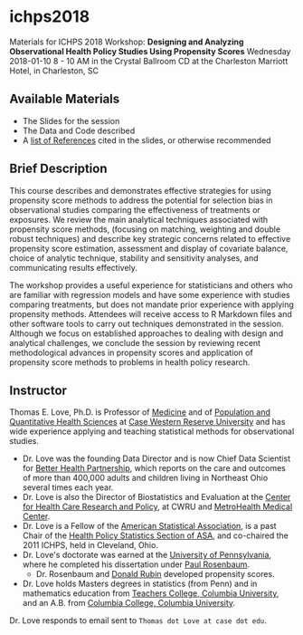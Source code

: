 # ichps2018

Materials for ICHPS 2018 Workshop: **Designing and Analyzing Observational Health Policy Studies Using Propensity Scores**
Wednesday 2018-01-10 8 - 10 AM in the Crystal Ballroom CD at the Charleston Marriott Hotel, in Charleston, SC

## Available Materials

- The Slides for the session
- The Data and Code described
- A [list of References](https://github.com/THOMASELOVE/ichps2018/references.md) cited in the slides, or otherwise recommended

## Brief Description

This course describes and demonstrates effective strategies for using propensity score methods to address the potential for selection bias in observational studies comparing the effectiveness of treatments or exposures. We review the main analytical techniques associated with propensity score methods, (focusing on matching, weighting and double robust techniques) and describe key strategic concerns related to effective propensity score estimation, assessment and display of covariate balance, choice of analytic technique, stability and sensitivity analyses, and communicating results effectively.

The workshop provides a useful experience for statisticians and others who are familiar with regression models and have some experience with studies comparing treatments, but does not mandate prior experience with applying propensity methods. Attendees will receive access to R Markdown files and other software tools to carry out techniques demonstrated in the session. Although we focus on established approaches to dealing with design and analytical challenges, we conclude the session by reviewing recent methodological advances in propensity scores and application of propensity score methods to problems in health policy research.

## Instructor

Thomas E. Love, Ph.D. is Professor of [Medicine](https://case.edu/medicine/) and of [Population and Quantitative Health Sciences](http://epbiwww.case.edu/) at [Case Western Reserve University](http://case.edu/) and has wide experience applying and teaching statistical methods for observational studies. 

- Dr. Love was the founding Data Director and is now Chief Data Scientist for [Better Health Partnership](http://www.betterhealthpartnership.org/data_center/), which reports on the care and outcomes of more than 400,000 adults and children living in Northeast Ohio several times each year. 
- Dr. Love is also the Director of Biostatistics and Evaluation at the [Center for Health Care Research and Policy](http://www.chrp.org), at CWRU and [MetroHealth Medical Center](https://www.metrohealth.org/research). 
- Dr. Love is a Fellow of the [American Statistical Association](http://www.amstat.org/), is a past Chair of the [Health Policy Statistics Section of ASA](http://community.amstat.org/hpss/home), and co-chaired the 2011 ICHPS, held in Cleveland, Ohio. 
- Dr. Love's doctorate was earned at the [University of Pennsylvania](https://statistics.wharton.upenn.edu/), where he completed his dissertation under [Paul Rosenbaum](http://www-stat.wharton.upenn.edu/~rosenbap/). 
    - Dr. Rosenbaum and [Donald Rubin](https://statistics.fas.harvard.edu/people/donald-b-rubin) developed propensity scores. 
- Dr. Love holds Masters degrees in statistics (from Penn) and in mathematics education from [Teachers College, Columbia University](http://www.tc.columbia.edu/), and an A.B. from [Columbia College, Columbia University](https://www.college.columbia.edu/). 

Dr. Love responds to email sent to `Thomas dot Love at case dot edu`.
